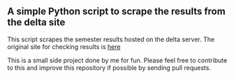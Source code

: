 ## A simple Python script to scrape the results from the delta site

This script scrapes the semester results hosted on the delta server.
The original site for checking results is [here](https://delta.nitt.edu/results/checkResult.html)

This is a small side project done by me for fun.
Please feel free to contribute to this and improve this repository if possible by sending pull requests.
